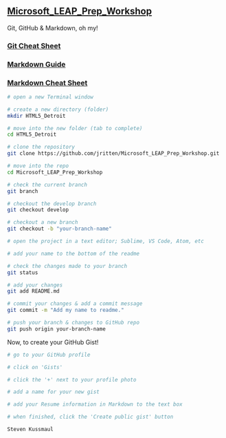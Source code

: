 ## [Microsoft_LEAP_Prep_Workshop](https://github.com/jritten/Microsoft_LEAP_Prep_Workshop)
Git, GitHub & Markdown, oh my!

### [Git Cheat Sheet](https://education.github.com/git-cheat-sheet-education.pdf)
### [Markdown Guide](https://www.markdownguide.org/getting-started)
### [Markdown Cheat Sheet](https://github.com/adam-p/markdown-here/wiki/Markdown-Cheatsheet)

```bash
# open a new Terminal window

# create a new directory (folder)
mkdir HTML5_Detroit

# move into the new folder (tab to complete)
cd HTML5_Detroit

# clone the repository
git clone https://github.com/jritten/Microsoft_LEAP_Prep_Workshop.git

# move into the repo
cd Microsoft_LEAP_Prep_Workshop

# check the current branch
git branch

# checkout the develop branch
git checkout develop

# checkout a new branch
git checkout -b "your-branch-name"

# open the project in a text editor; Sublime, VS Code, Atom, etc

# add your name to the bottom of the readme

# check the changes made to your branch
git status

# add your changes
git add README.md

# commit your changes & add a commit message
git commit -m "Add my name to readme."

# push your branch & changes to GitHub repo
git push origin your-branch-name
```

Now, to create your GitHub Gist!

```bash
# go to your GitHub profile

# click on 'Gists'

# click the '+' next to your profile photo

# add a name for your new gist

# add your Resume information in Markdown to the text box

# when finished, click the 'Create public gist' button

```

```bash
Steven Kussmaul
```





